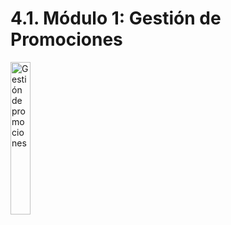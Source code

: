 # 4.1. Módulo 1: Gestión de Promociones

<img src="4/4.1/gestion-de-promociones.jpeg" alt="Gestión de promociones" style="width: 25%; height: auto;" />
